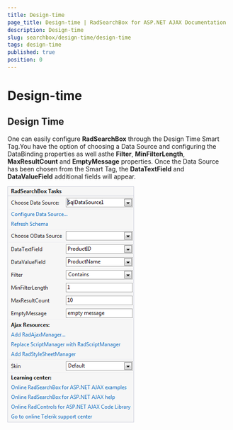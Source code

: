 ```yaml
---
title: Design-time
page_title: Design-time | RadSearchBox for ASP.NET AJAX Documentation
description: Design-time
slug: searchbox/design-time/design-time
tags: design-time
published: true
position: 0
---
```


# Design-time



## Design Time

One can easily configure **RadSearchBox** through the Design Time Smart Tag.You have the option of choosing a Data Source and configuring the DataBinding properties as well asthe **Filter**, **MinFilterLength**, **MaxResultCount** and **EmptyMessage** properties. Once the Data Source has been chosen from the Smart Tag, the **DataTextField** and **DataValueField** additional fields will appear.


![searchbox smart tag with additional fields](images/searchbox_smart_tag_with_additional_fields.png)
